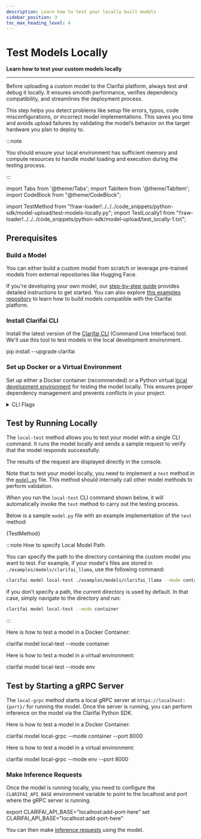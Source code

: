 ```yaml
---
description: Learn how to test your locally built models
sidebar_position: 3
toc_max_heading_level: 4
---
```



# Test Models Locally

**Learn how to test your custom models locally**

<hr />

Before uploading a custom model to the Clarifai platform, always test and debug it locally. It ensures smooth performance, verifies dependency compatibility, and streamlines the deployment process.

This step helps you detect problems like setup file errors, typos, code misconfigurations, or incorrect model implementations. This saves you time and avoids upload failures by validating the model’s behavior on the target hardware you plan to deploy to.

:::note

You should ensure your local environment has sufficient memory and compute resources to handle model loading and execution during the testing process.

:::

import Tabs from '@theme/Tabs';
import TabItem from '@theme/TabItem';
import CodeBlock from "@theme/CodeBlock";

import TestMethod from "!!raw-loader!../../../code_snippets/python-sdk/model-upload/test-models-locally.py";
import TestLocally1 from "!!raw-loader!../../../code_snippets/python-sdk/model-upload/test_locally-1.txt";


## Prerequisites

### Build a Model

You can either build a custom model from scratch or leverage pre-trained models from external repositories like Hugging Face. 

If you're developing your own model, our [step-by-step guide](https://docs.clarifai.com/compute/models/model-upload/) provides detailed instructions to get started. You can also explore [this examples repository](https://github.com/Clarifai/runners-examples) to learn how to build models compatible with the Clarifai platform.

### Install Clarifai CLI

Install the latest version of the [Clarifai CLI](https://docs.clarifai.com/sdk/cli) (Command Line Interface) tool. We'll use this tool to test models in the local development environment. 

<Tabs groupId="code">
<TabItem value="bash" label="Bash">
    <CodeBlock className="language-bash"> pip install --upgrade clarifai </CodeBlock>
</TabItem>
</Tabs>

### Set up Docker or a Virtual Environment

Set up either a Docker container (recommended) or a Python virtual [local development environment](https://docs.clarifai.com/compute/models/model-upload/#set-up-docker-or-a-virtual-environment) for testing the model locally. This ensures proper dependency management and prevents conflicts in your project.

<details>

  <summary>CLI Flags</summary>
  
These are the key CLI flags available for local testing and running your models:

   - `--mode` —  Specify how to run the model: `env` for virtual environment or `container` for Docker container. Defaults to `env`.
  - `-p` or `--port` —  The port to host the gRPC server for running the model locally. Defaults to `8000`.
  - `--keep_env` —  Retain the virtual environment after testing the model locally (applicable for `env` mode). Defaults to `False`.
  - `--keep_image` —  Retain the Docker image built after testing the model locally (applicable for `container` mode). Defaults to `False`.
  - `--skip_dockerfile` — Flag to skip generating a dockerfile so that you can manually edit an already created dockerfile.

</details>



## Test by Running Locally

The `local-test` method allows you to test your model with a single CLI command. It runs the model locally and sends a sample request to verify that the model responds successfully. 

The results of the request are displayed directly in the console.

Note that to test your model locally, you need to implement a `test` method in the [`model.py`](https://docs.clarifai.com/compute/models/upload/#step-1-prepare-the-modelpy-file) file. This method should internally call other model methods to perform validation.

When you run the `local-test` CLI command shown below, it will automatically invoke the `test` method to carry out the testing process.

Below is a sample `model.py` file with an example implementation of the `test` method:

<Tabs groupId="code">
<TabItem value="python" label="Python">
    <CodeBlock className="language-python">{TestMethod}</CodeBlock>
</TabItem>
</Tabs>

:::note How to specify Local Model Path

You can specify the path to the directory containing the custom model you want to test. For example, if your model's files are stored in `./examples/models/clarifai_llama`, use the following command:  

```sh
clarifai model local-test ./examples/models/clarifai_llama --mode container
```

If you don’t specify a path, the current directory is used by default. In that case, simply navigate to the directory and run:  

```sh
clarifai model local-test --mode container
```

:::

Here is how to test a model in a Docker Container:

<Tabs groupId="code">
<TabItem value="bash" label="Bash">
    <CodeBlock className="language-bash"> clarifai model local-test --mode container </CodeBlock>
</TabItem>
</Tabs>

Here is how to test a model in a virtual environment:

<Tabs groupId="code">
<TabItem value="bash" label="Bash">
    <CodeBlock className="language-bash"> clarifai model local-test --mode env </CodeBlock>
</TabItem>
</Tabs>

<!--
<details>
  <summary>Example</summary>

    <CodeBlock className="language-text">{TestLocally1}</CodeBlock>
</details>
-->

## Test by Starting a gRPC Server

The  `local-grpc` method starts a local gRPC server at `https://localhost:{port}/` for running the model. Once the server is running, you can perform inference on the model via the Clarifai Python SDK.

Here is how to test a model in a Docker Container:

<Tabs groupId="code">
<TabItem value="bash" label="Bash">
    <CodeBlock className="language-bash"> clarifai model local-grpc --mode container --port 8000 </CodeBlock>
</TabItem>
</Tabs>

Here is how to test a model in a virtual environment:

<Tabs groupId="code">
<TabItem value="bash" label="Bash">
    <CodeBlock className="language-bash"> clarifai model local-grpc --mode env --port 8000  </CodeBlock>
</TabItem>
</Tabs>

### Make Inference Requests

Once the model is running locally, you need to configure the `CLARIFAI_API_BASE` environment variable to point to the localhost and port where the gRPC server is running.

<Tabs groupId="code">
<TabItem value="bash" label="Unix-Like Systems">
    <CodeBlock className="language-bash"> export CLARIFAI_API_BASE="localhost:add-port-here" </CodeBlock>
</TabItem>
<TabItem value="bash2" label="Windows">
    <CodeBlock className="language-bash"> set CLARIFAI_API_BASE="localhost:add-port-here" </CodeBlock>
</TabItem>
</Tabs>

You can then make [inference requests](https://docs.clarifai.com/compute/models/inference/api) using the model. 

